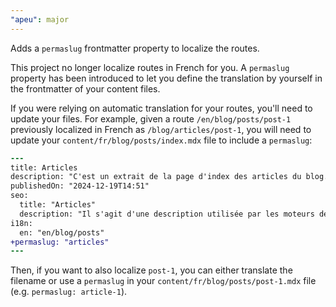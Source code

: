 ```yaml
---
"apeu": major
---
```


<!-- cSpell:ignore extrait s'agit utilisée moteurs -->

Adds a `permaslug` frontmatter property to localize the routes.

This project no longer localize routes in French for you. A `permaslug` property has been introduced to let you define the translation by yourself in the frontmatter of your content files.

If you were relying on automatic translation for your routes, you'll need to update your files. For example, given a route `/en/blog/posts/post-1` previously localized in French as `/blog/articles/post-1`, you will need to update your `content/fr/blog/posts/index.mdx` file to include a `permaslug`:

```diff
---
title: Articles
description: "C'est un extrait de la page d'index des articles du blog."
publishedOn: "2024-12-19T14:51"
seo:
  title: "Articles"
  description: "Il s'agit d'une description utilisée par les moteurs de recherche."
i18n:
  en: "en/blog/posts"
+permaslug: "articles"
---
```

Then, if you want to also localize `post-1`, you can either translate the filename or use a `permaslug` in your `content/fr/blog/posts/post-1.mdx` file (e.g. `permaslug: article-1`).
